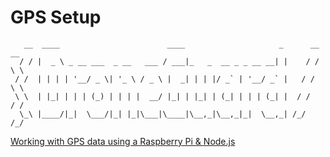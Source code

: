# GPS Setup

```
   __  ____                        ____                     _      __ __
  / / |  _ \ _ __ ___  _ __   ___ / ___|_   _  __ _ _ __ __| |    / / \ \
 / /  | | | | '__/ _ \| '_ \ / _ \ |  _| | | |/ _` | '__/ _` |   / /   \ \
 \ \  | |_| | | | (_) | | | |  __/ |_| | |_| | (_| | | | (_| |  / /    / /
  \_\ |____/|_|  \___/|_| |_|\___|\____|\__,_|\__,_|_|  \__,_| /_/    /_/

```

[Working with GPS data using a Raspberry Pi & Node.js](https://www.youtube.com/watch?v=ijfBeMTuWhU)

